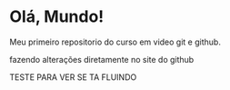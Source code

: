# Olá, Mundo!
Meu primeiro repositorio do curso em video git e github.

fazendo alterações diretamente no site do github


TESTE PARA VER SE TA FLUINDO
